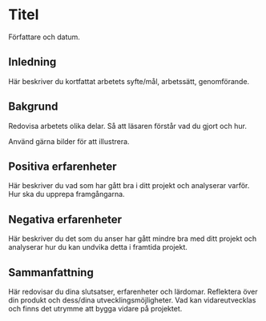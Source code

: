 # Titel

Författare och datum.

## Inledning

Här beskriver du kortfattat arbetets syfte/mål, arbetssätt, genomförande.

## Bakgrund

Redovisa arbetets olika delar. Så att läsaren förstår vad du gjort och hur.

Använd gärna bilder för att illustrera.

## Positiva erfarenheter

Här beskriver du vad som har gått bra i ditt projekt och analyserar varför. Hur ska du upprepa framgångarna.

## Negativa erfarenheter

Här beskriver du det som du anser har gått mindre bra med ditt projekt och analyserar hur du kan undvika detta i framtida projekt.

## Sammanfattning

Här redovisar du dina slutsatser, erfarenheter och lärdomar. Reflektera över din produkt och dess/dina utvecklingsmöjligheter.
Vad kan vidareutvecklas och finns det utrymme att bygga vidare på projektet.
